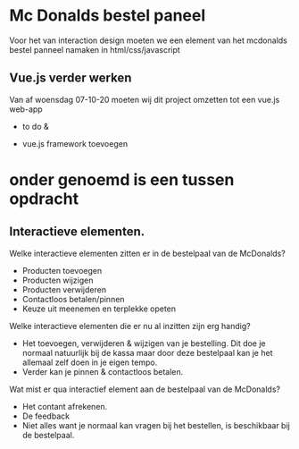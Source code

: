 # Mc Donalds bestel paneel

Voor het van interaction design moeten we een element van het mcdonalds bestel panneel namaken in html/css/javascript

## Vue.js verder werken

Van af woensdag 07-10-20 moeten wij dit project omzetten tot een vue.js web-app

* to do &amp;
- vue.js framework toevoegen


# onder genoemd is een tussen opdracht
## Interactieve elementen.

Welke interactieve elementen zitten er in de bestelpaal van de McDonalds?

- Producten toevoegen
- Producten wijzigen
- Producten verwijderen
- Contactloos betalen/pinnen
- Keuze uit meenemen en terplekke opeten

Welke interactieve elementen die er nu al inzitten zijn erg handig?

- Het toevoegen, verwijderen &amp; wijzigen van je bestelling. Dit doe je normaal natuurlijk bij de kassa maar door deze bestelpaal kan je het allemaal zelf doen in je eigen tempo.
- Verder kan je pinnen &amp; contactloos betalen.

Wat mist er qua interactief element aan de bestelpaal van de McDonalds?

- Het contant afrekenen.
- De feedback
- Niet alles want je normaal kan vragen bij het bestellen, is beschikbaar bij de bestelpaal.


